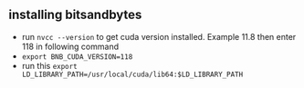 ## installing bitsandbytes
- run `nvcc --version` to get cuda version installed. Example 11.8 then enter 118 in following command
- `export BNB_CUDA_VERSION=118`
- run this `export LD_LIBRARY_PATH=/usr/local/cuda/lib64:$LD_LIBRARY_PATH
`
